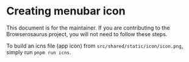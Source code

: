 # Creating menubar icon

This document is for the maintainer. If you are contributing to the
Browserosaurus project, you will not need to follow these steps.

To build an icns file (app icon) from `src/shared/static/icon/icon.png`, simply
run `pnpm run icns`.
